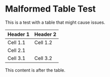 # Malformed Table Test

This is a test with a table that might cause issues.

| Header 1 | Header 2 |
|----------|----------|
| Cell 1.1 | Cell 1.2 |
| Cell 2.1 | <!-- This might break the table structure for some converters if not handled well -->
| Cell 3.1 | Cell 3.2 |

This content is after the table.
